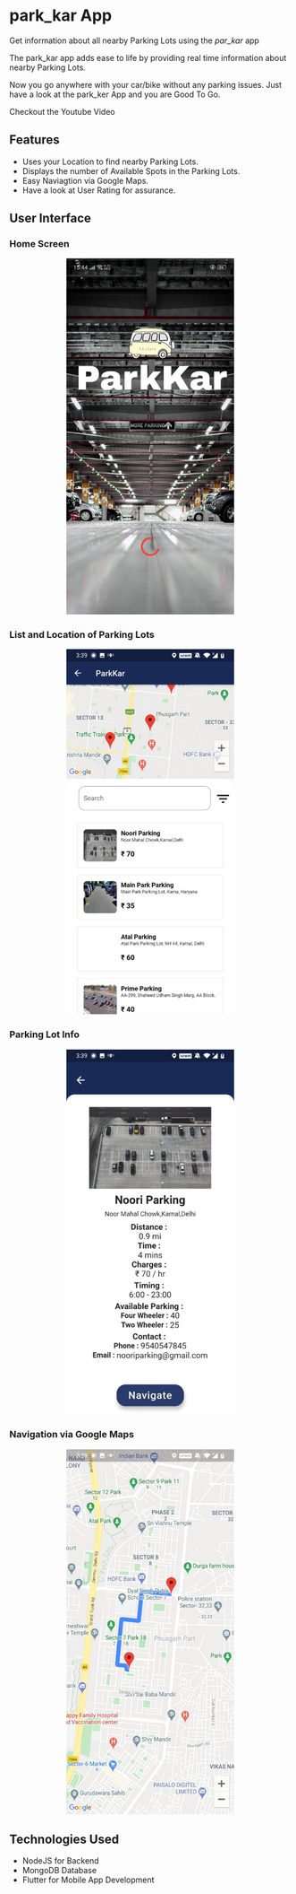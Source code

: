 # park_kar App

Get information about all nearby Parking Lots using the <i>par_kar</i> app

The park_kar app adds ease to life by providing real time information about nearby Parking Lots. 

Now you go anywhere with your car/bike without any parking issues. Just have a look at the park_ker App and you are Good To Go.

Checkout the Youtube Video
<a href="https://youtu.be/zqwqepU3BzI"><i class="fab fa-youtube"></i></a>
## Features

* Uses your Location to find nearby Parking Lots.
* Displays the number of Available Spots in the Parking Lots.
* Easy Naviagtion via Google Maps.
* Have a look at User Rating for assurance.

## User Interface

### Home Screen
<p align="center">
<img src="https://github.com/vinaydahiya04/ParkKar/blob/markdown-testing/images/homescreen.jpeg" width="300" margin="auto"/>
</p>

### List and Location of Parking Lots
<p align="center">
<img src="https://github.com/vinaydahiya04/ParkKar/blob/markdown-testing/images/Mapandlist.jpeg" width="300" margin="auto"/>
</p>

### Parking Lot Info
<p align="center">
<img src="https://github.com/vinaydahiya04/ParkKar/blob/markdown-testing/images/parkinglotinfo.jpeg" width = "300" margin="auto"/>
</p>

### Navigation via Google Maps
<p align="center">
<img src="https://github.com/vinaydahiya04/ParkKar/blob/markdown-testing/images/route.jpeg" width = "300" margin="auto"/>
</p>

## Technologies Used

* NodeJS for Backend
* MongoDB Database
* Flutter for Mobile App Development